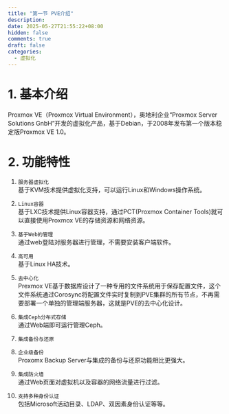 ```yaml
---
title: "第一节 PVE介绍"
description: 
date: 2025-05-27T21:55:22+08:00
hidden: false
comments: true
draft: false
categories:
  - 虚拟化
---
```


# 1. 基本介绍
Proxmox VE（Proxmox Virtual Environment），奥地利企业“Proxmox Server Solutions GnbH”开发的虚拟化产品，基于Debian，于2008年发布第一个版本稳定版Proxmox VE 1.0。

# 2. 功能特性
1. `服务器虚拟化`     
基于KVM技术提供虚拟化支持，可以运行Linux和Windows操作系统。   
2. `Linux容器`      
基于LXC技术提供Linux容器支持，通过PCT(Proxmox Container Tools)就可以直接使用Proxmox VE的存储资源和网络资源。   
3. `基于Web的管理`   
通过web登陆对服务器进行管理，不需要安装客户端软件。   
4. `高可用`   
基于Linux HA技术。   
5. `去中心化`   
Prexmox VE基于数据库设计了一种专用的文件系统用于保存配置文件，这个文件系统通过Corosync将配置文件实时复制到PVE集群的所有节点，不再需要部署一个单独的管理端服务器，这就是PVE的去中心化设计。    
6. `集成Ceph分布式存储`   
通过Web端即可运行管理Ceph。
7. `集成备份与还原`  

8. `企业级备份`   
Proxomx Backup Server与集成的备份与还原功能相比更强大。  
9.  `集成防火墙`     
通过Web页面对虚拟机以及容器的网络流量进行过滤。   
10. `支持多种身份认证`   
包括Microsoft活动目录、LDAP、双因素身份认证等等。   
